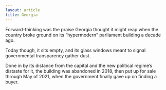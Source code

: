 ```yaml
---
layout: article
title: Georgia
---
```

Forward-thinking was the praise Georgia thought it might reap when the country broke ground on its “hypermodern” parliament building a decade ago.

Today though, it sits empty, and its glass windows meant to signal governmental transparency gather dust.

Done in by its distance from the capital and the new political regime’s distaste for it, the building was abandoned in 2018, then put up for sale through May of 2021, when the government finally gave up on finding a buyer.